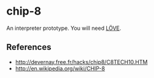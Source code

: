 chip-8
======

An interpreter prototype. You will need [LÖVE](http://love2d.org/).


## References ##

+ http://devernay.free.fr/hacks/chip8/C8TECH10.HTM
+ http://en.wikipedia.org/wiki/CHIP-8
